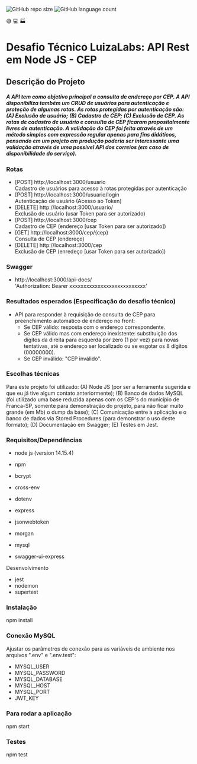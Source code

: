 ![GitHub repo size](https://img.shields.io/github/repo-size/patricioemarin/desafio-cep)
![GitHub language count](https://img.shields.io/github/languages/count/patricioemarin/desafio-cep)

:sweat_smile: :computer: :factory: 
# Desafio Técnico LuizaLabs: API Rest em Node JS - CEP

## Descrição do Projeto

##### A API tem como objetivo principal a consulta de endereço por CEP. A API disponibiliza também um CRUD de usuários para autenticação e proteção de algumas rotas. As rotas protegidas por autenticação são: (A) Exclusão de usuário; (B) Cadastro de CEP; (C) Exclusão de CEP. As rotas de cadastro de usuário e consulta de CEP ficaram propositalmente livres de autenticação. A validação do CEP foi feita através de um método simples com expressão regular apenas para fins didáticos, pensando em um projeto em produção poderia ser interessante uma validação através de uma possível API dos correios (em caso de disponibilidade do serviço).

### Rotas

- [POST] http://localhost:3000/usuario <br>Cadastro de usuários para acesso à rotas protegidas por autenticação
- [POST] http://localhost:3000/usuario/login <br>Autenticação de usuário (Acesso ao Token)
- [DELETE] http://localhost:3000/usuario/ <br>Exclusão de usuário (usar Token para ser autorizado)
- [POST] http://localhost:3000/cep <br>Cadastro de CEP (endereço [usar Token para ser autorizado])
- [GET] http://localhost:3000/cep/{cep} <br>Consulta de CEP (endereço)
- [DELETE] http://localhost:3000/cep <br>Exclusão de CEP (enredeço [usar Token para ser autorizado])

### Swagger

- http://localhost:3000/api-docs/ <br>'Authorization: Bearer xxxxxxxxxxxxxxxxxxxxxxxxxxx' 

### Resultados esperados (Especificação do desafio técnico)

- API para responder à requisição de consulta de CEP para preenchimento automático de endereço no front:
    - Se CEP válido: resposta com o endereço correspondente.
    - Se CEP válido mas com endereço inexistente: substituição dos dígitos da direita para esquerda por zero (1 por vez) para novas tentativas, até o endereço ser localizado ou se esgotar os 8 dígitos (00000000).        
    - Se CEP inválido: "CEP inválido".

### Escolhas técnicas

Para este projeto foi utilizado: (A) Node JS (por ser a ferramenta sugerida e que eu já tive algum contato anteriormente); (B) Banco de dados MySQL (foi utilizado uma base reduzida apenas com os CEP's do município de Franca-SP, somente para demonstração do projeto, para não ficar muito grande (em Mb) o dump da base); (C) Comunicação entre a aplicação e o banco de dados via Stored Procedures (para demonstrar o uso deste formato); (D) Documentação em Swagger; (E) Testes em Jest.

### Requisitos/Dependências

- node js (version 14.15.4)
- npm

- bcrypt
- cross-env
- dotenv
- express
- jsonwebtoken
- morgan
- mysql
- swagger-ui-express

Desenvolvimento

- jest
- nodemon
- supertest

### Instalação

npm install

### Conexão MySQL

Ajustar os parâmetros de conexão para as variáveis de ambiente nos arquivos ".env" e ".env.test":

- MYSQL_USER
- MYSQL_PASSWORD
- MYSQL_DATABASE
- MYSQL_HOST
- MYSQL_PORT
- JWT_KEY

### Para rodar a aplicação

npm start

### Testes

npm test
